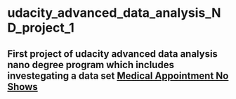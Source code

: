 # udacity_advanced_data_analysis_ND_project_1
## First project of udacity advanced data analysis nano degree program which includes investegating a data set [Medical Appointment No Shows](https://www.kaggle.com/joniarroba/noshowappointments)
